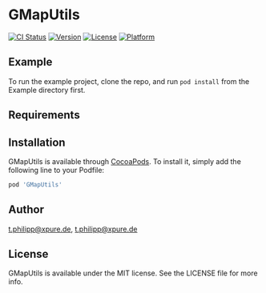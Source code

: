 # GMapUtils

[![CI Status](https://img.shields.io/travis/t.philipp@xpure.de/GMapUtils.svg?style=flat)](https://travis-ci.org/t.philipp@xpure.de/GMapUtils)
[![Version](https://img.shields.io/cocoapods/v/GMapUtils.svg?style=flat)](https://cocoapods.org/pods/GMapUtils)
[![License](https://img.shields.io/cocoapods/l/GMapUtils.svg?style=flat)](https://cocoapods.org/pods/GMapUtils)
[![Platform](https://img.shields.io/cocoapods/p/GMapUtils.svg?style=flat)](https://cocoapods.org/pods/GMapUtils)

## Example

To run the example project, clone the repo, and run `pod install` from the Example directory first.

## Requirements

## Installation

GMapUtils is available through [CocoaPods](https://cocoapods.org). To install
it, simply add the following line to your Podfile:

```ruby
pod 'GMapUtils'
```

## Author

t.philipp@xpure.de, t.philipp@xpure.de

## License

GMapUtils is available under the MIT license. See the LICENSE file for more info.
